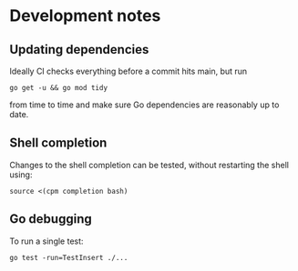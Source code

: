 # Development notes

## Updating dependencies

Ideally CI checks everything before a commit hits main, but run

```console
go get -u && go mod tidy
```

from time to time and make sure Go dependencies are reasonably up to date.

## Shell completion

Changes to the shell completion can be tested, without restarting the shell using:

```console
source <(cpm completion bash)
```

## Go debugging

To run a single test:

```console
go test -run=TestInsert ./...
```
